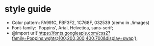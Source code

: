 # style guide

- Color pattern: FA991C, FBF3F2, 1C768F, 032539 (demo in ./images)
- Font-family: 'Poppins', Arial, Helvetica, sans-serif;
- @import url('https://fonts.googleapis.com/css2?family=Poppins:wght@100;200;300;400;700&display=swap');
